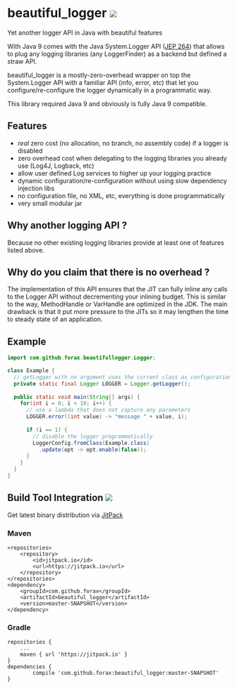 # beautiful_logger [![](https://api.travis-ci.org/forax/beautiful_logger.svg?branch=master)](https://travis-ci.org/forax/beautiful_logger)
Yet another logger API in Java with beautiful features

With Java 9 comes with the Java System.Logger API ([JEP 264](http://openjdk.java.net/jeps/264))
that allows to plug any logging libraries (any LoggerFinder) as a backend but defined a straw API.

beautiful_logger is a mostly-zero-overhead wrapper on top the System.Logger API with a familiar API (info, error, etc)
that let you configure/re-configure the logger dynamically in a programmatic way.

This library required Java 9 and obviously is fully Java 9 compatible.


## Features
- *real* zero cost (no allocation, no branch, no assembly code) if a logger is disabled
- zero overhead cost when delegating to the logging libraries you already use (Log4J, Logback, etc)
- allow user defined Log services to higher up your logging practice
- dynamic configuration/re-configuration without using slow dependency injection libs
- no configuration file, no XML, etc, everything is done programmatically
- very small modular jar


## Why another logging API ?

Because no other existing logging libraries provide at least one of features listed above. 


## Why do you claim that there is no overhead ?

The implementation of this API ensures that the JIT can fully inline any calls to the Logger API without decrementing your inlining budget.
This is similar to the way, MethodHandle or VarHandle are optimized in the JDK.
The main drawback is that it put more pressure to the JITs so it may lengthen the time to steady state of an application.


## Example

```java
import com.github.forax.beautifullogger.Logger;

class Example {
  // getLogger with no argument uses the current class as configuration
  private static final Logger LOGGER = Logger.getLogger();
  
  public static void main(String[] args) {
    for(int i = 0; i < 10; i++) {
      // use a lambda that does not capture any parameters 
      LOGGER.error((int value) -> "message " + value, i);
      
      if (i == 1) {
        // disable the logger programmatically
        LoggerConfig.fromClass(Example.class)
          .update(opt -> opt.enable(false));
      }
    }
  }
}
```

## Build Tool Integration [![](https://jitpack.io/v/forax/beautiful_logger.svg)](https://jitpack.io/#forax/beautiful_logger)

Get latest binary distribution via [JitPack](https://jitpack.io/#forax/beautiful_logger) 


### Maven

    <repositories>
        <repository>
            <id>jitpack.io</id>
            <url>https://jitpack.io</url>
        </repository>
    </repositories>
    <dependency>
        <groupId>com.github.forax</groupId>
        <artifactId>beautiful_logger</artifactId>
        <version>master-SNAPSHOT</version>
    </dependency>


### Gradle

    repositories {
        ...
        maven { url 'https://jitpack.io' }
    }
    dependencies {
            compile 'com.github.forax:beautiful_logger:master-SNAPSHOT'
    }
